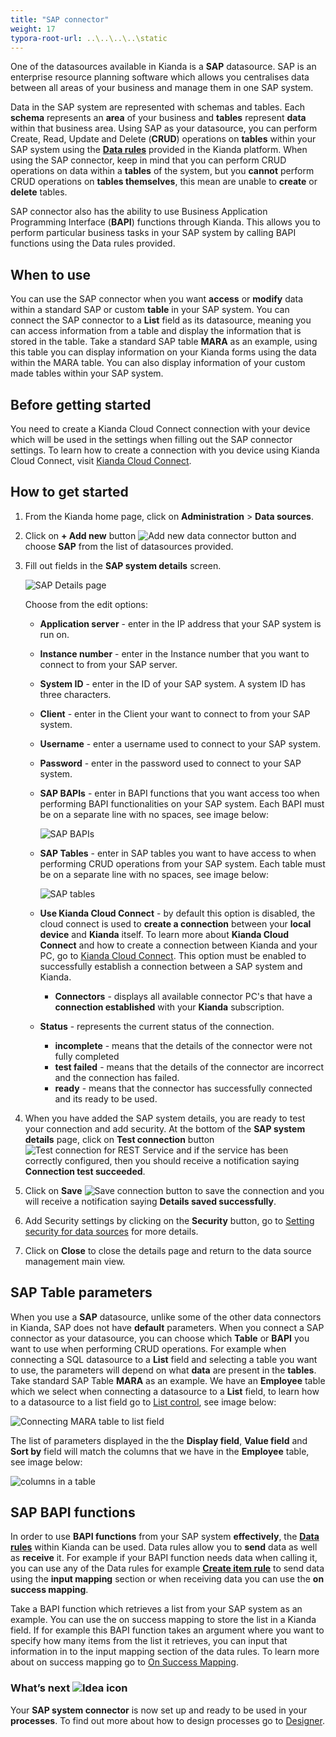 ```yaml
---
title: "SAP connector"
weight: 17
typora-root-url: ..\..\..\..\static
---
```


One of the datasources available in Kianda is a **SAP** datasource. SAP is an enterprise resource planning software which allows you centralises data between all areas of your business and manage them in one SAP system. 

Data in the SAP system are represented with schemas and tables. Each **schema** represents an **area** of your business and **tables** represent **data** within that business area. Using SAP as your datasource, you can perform Create, Read, Update and Delete (**CRUD**) operations on **tables** within your SAP system using the [**Data rules**](/platform/rules/data/) provided in the Kianda platform. When using the SAP connector, keep in mind that you can perform CRUD operations on data within a **tables** of the system, but you **cannot** perform CRUD operations on **tables themselves**, this mean are unable to **create** or **delete** tables. 

SAP connector also has the ability to use Business Application Programming Interface (**BAPI**) functions through Kianda. This allows you to perform particular business tasks in your SAP system by calling BAPI functions using the Data rules provided.

## When to use

You can use the SAP connector when you want **access** or **modify** data within a standard SAP or custom **table** in your SAP system. You can connect the SAP connector to a **List** field as its datasource, meaning you can access information from a table and display the information that is stored in the table. Take a standard SAP table **MARA** as an example, using this table you can display information on your Kianda forms using the data within  the MARA table. You can also display information of your custom made tables within your SAP system.

## Before getting started

You need to create a Kianda Cloud Connect connection with your device which will be used in the settings when filling out the SAP connector settings. To learn how to create a connection with you device using Kianda Cloud Connect, visit [Kianda Cloud Connect](/platform/connectors/kianda-cloud-connect/).

## How to get started

1. From the Kianda home page, click on **Administration** > **Data sources**.

2. Click on **+ Add new** button ![Add new data connector button](/images/addnew.png) and choose **SAP** from the list of datasources provided.

3. Fill out fields in the **SAP system details** screen.

   ![SAP Details page](/images/sap-details.jpg)

   Choose from the edit options:

   - **Application server** - enter in the IP address that your SAP system is run on.

   - **Instance number** - enter in the Instance number that you want to connect to from your SAP server.

   - **System ID** - enter in the ID of your SAP system. A system ID has three characters.

   - **Client** - enter in the Client your want to connect to from your SAP system.

   - **Username** - enter a username used to connect to your SAP system.

   - **Password** - enter in the password used to connect to your SAP system.

   - **SAP BAPIs** - enter in BAPI functions that you want access too when performing BAPI functionalities on your SAP system. Each BAPI must be on a separate line with no spaces, see image below:

     ![SAP BAPIs](/images/sap-bapi.jpg)

   - **SAP Tables** - enter in SAP tables you want to have access to when performing CRUD operations from your SAP system. Each table must be on a separate line with no spaces, see image below:

     ![SAP tables](/images/sap-tables.jpg)

   - **Use Kianda Cloud Connect** - by default this option is disabled, the cloud connect is used to **create a connection** between your **local device** and **Kianda** itself. To learn more about **Kianda Cloud Connect** and how to create a connection between Kianda and your PC, go to [Kianda Cloud Connect](/platform/connectors/kianda-cloud-connect/). This option must be enabled to successfully establish a connection between a SAP system and Kianda.
     - **Connectors** - displays all available connector PC's that have a **connection established** with your **Kianda** subscription. 
     
   - **Status** - represents the current status of the connection.
     - **incomplete** - means that the details of the connector were not fully completed
     - **test failed** - means that the details of the connector are incorrect and the connection has failed.
     - **ready** - means that the connector has successfully connected and its ready to be used.

4. When you have added the SAP system details, you are ready to test your connection and add security. At the bottom of the **SAP system details** page, click on **Test connection** button ![Test connection for REST Service](/images/test-connection.jpg) and if the service has been correctly configured, then you should receive a notification saying **Connection test succeeded**.

5. Click on **Save** ![Save connection button](/images/save-connection.jpg) to save the connection and you will receive a notification saying **Details saved successfully**.

6. Add Security settings by clicking on the **Security** button, go to [Setting security for data sources](/platform/connectors/#setting-security-for-data-sources) for more details.

7. Click on **Close** to close the details page and return to the data source management main view.

## SAP Table parameters

When you use a **SAP** datasource, unlike some of the other data connectors in Kianda, SAP does not have **default** parameters. When you connect a SAP connector as your datasource, you can choose which **Table** or **BAPI** you want to use when performing CRUD operations. For example when connecting a SQL datasource to a **List** field and selecting a table you want to use, the parameters will depend on what **data** are present in the **tables**. Take standard SAP Table **MARA** as an example. We have an **Employee** table which we select when connecting a datasource to a **List** field, to learn how to a datasource to a list field go to [List control](/platform/controls/input/list/), see image below:

![Connecting MARA table to list field](/images/sap-mara.jpg)

The list of parameters displayed in the the **Display field**, **Value field** and **Sort by** field will match the columns that we have in the **Employee** table, see image below:

![columns in a table](/images/sap-mara-list-field.jpg)

## SAP BAPI functions

In order to use **BAPI functions** from your SAP system **effectively**, the **[Data rules](/platform/rules/data/)** within Kianda can be used. Data rules allow you to **send** data as well as **receive** it. For example if your BAPI function needs data when calling it, you can use any of the Data rules for example **[Create item rule](/platform/rules/data/create-item/)** to send data using the **input mapping** section or when receiving data you can use the **on success mapping**. 

Take a BAPI function which retrieves a list from your SAP system as an example. You can use the on success mapping to store the list in a Kianda field. If for example this BAPI function takes an argument where you want to specify how many items from the list it retrieves, you can input that information in to the input mapping section of the data rules. To learn more about on success mapping go to [On Success Mapping](/platform/rules/general/success-error-mapping/#on-success-mapping).

### What’s next ![Idea icon](/images/18.png)

Your **SAP system connector** is now set up and ready to be used in your **processes**. To find out more about how to design processes go to [Designer](/platform/application-designer/designer/).
